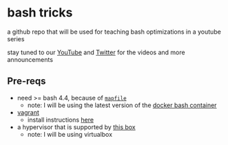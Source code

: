 # bash tricks

a github repo that will be used for teaching bash optimizations in a youtube series

stay tuned to our [YouTube](https://www.youtube.com/user/secureideas) and [Twitter](https://twitter.com/secureideas) for the videos and more announcements

## Pre-reqs

- need >= bash 4.4, because of [`mapfile`](https://unix.stackexchange.com/questions/482358/does-readarray-allow-to-specify-line-delimiter#answer-482366)
  - note: I will be using the latest version of the [docker bash container](https://hub.docker.com/_/bash)
- [vagrant](https://vagrantup.com/)
  - install instructions [here](https://github.com/SamuraiWTF/samuraiwtf#vagrant)
- a hypervisor that is supported by [this box](https://app.vagrantup.com/bento/boxes/ubuntu-20.04)
  - note: I will be using virtualbox
